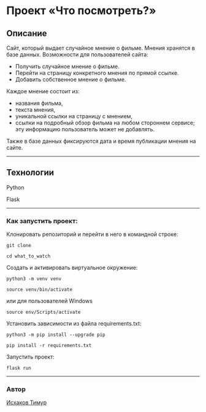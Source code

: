 # Проект «Что посмотреть?»

## Описание

Cайт, который выдает случайное мнение о фильме. Мнения хранятся в базе данных.
Возможности для пользователей сайта:

- Получить случайное мнение о фильме.
- Перейти на страницу конкретного мнения по прямой ссылке.
- Добавить собственное мнение о фильме.

Каждое мнение состоит из:

- названия фильма,
- текста мнения,
- уникальной ссылки на страницу с мнением,
- ссылки на подробный обзор фильма на любом стороннем сервисе; эту информацию пользователь может не добавлять.

Также в базе данных фиксируются дата и время публикации мнения на сайте.
___

## Технологии

Python

Flask
___

### Как запустить проект:

Клонировать репозиторий и перейти в него в командной строке:

```
git clone 
```

```
cd what_to_watch
```

Cоздать и активировать виртуальное окружение:

```
python3 -m venv venv
```

```
source venv/bin/activate
```
или для пользователей Windows

```
source env/Scripts/activate
```

Установить зависимости из файла requirements.txt:

```
python3 -m pip install --upgrade pip
```

```
pip install -r requirements.txt
```

Запустить проект:

```
flask run
```

___

### Автор

[Исхаков Тимур](https://github.com/Timik2t "GitHub аккаунт")